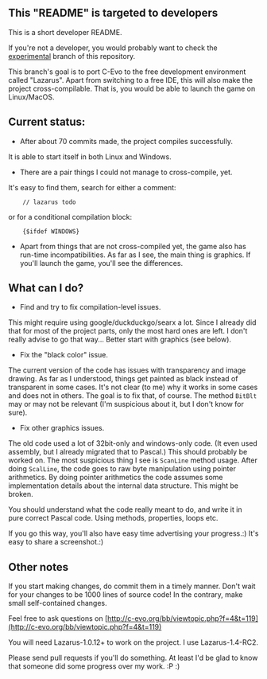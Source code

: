 This "README" is targeted to developers
----

This is a short developer README.

If you're not a developer,
you would probably want to check the [experimental](../../tree/experimental) branch
of this repository.

This branch's goal is to port C-Evo
to the free development environment called "Lazarus".
Apart from switching to a free IDE,
this will also make the project cross-compilable.
That is, you would be able to launch the game on Linux/MacOS.


Current status:
----

* After about 70 commits made, the project compiles successfully.

It is able to start itself in both Linux and Windows.

* There are a pair things I could not manage to cross-compile, yet.

It's easy to find them, search for either a comment:

```
    // lazarus todo
```

or for a conditional compilation block:

```
    {$ifdef WINDOWS}
```

* Apart from things that are not cross-compiled yet,
the game also has run-time incompatibilities.
As far as I see, the main thing is graphics.
If you'll launch the game, you'll see the differences.


What can I do?
----

* Find and try to fix compilation-level issues.

This might require using google/duckduckgo/searx a lot.
Since I already did that for most of the project parts,
only the most hard ones are left.
I don't really advise to go that way...
Better start with graphics (see below).

* Fix the "black color" issue.

The current version of the code has issues with transparency
and image drawing. As far as I understood,
things get painted as black instead of transparent in some cases.
It's not clear (to me) why it works in some cases and does not in others.
The goal is to fix that, of course.
The method `BitBlt` may or may not be relevant
(I'm suspicious about it, but I don't know for sure).

* Fix other graphics issues.

The old code used a lot of 32bit-only and windows-only code.
(It even used assembly, but I already migrated that to Pascal.)
This should probably be worked on.
The most suspicious thing I see is `ScanLine` method usage.
After doing `ScalLine`, the code goes to raw byte manipulation using pointer arithmetics.
By doing pointer arithmetics the code assumes some implementation details
about the internal data structure. This might be broken.

You should understand what the code really meant to do,
and write it in pure correct Pascal code. Using methods, properties, loops etc.

If you go this way, you'll also have easy time advertising your progress.:)
It's easy to share a screenshot.:)


Other notes
----

If you start making changes, do commit them in a timely manner.
Don't wait for your changes to be 1000 lines of source code!
In the contrary, make small self-contained changes.

Feel free to ask questions on  [http://c-evo.org/bb/viewtopic.php?f=4&t=119](http://c-evo.org/bb/viewtopic.php?f=4&t=119)

You will need Lazarus-1.0.12+ to work on the project. I use Lazarus-1.4-RC2.

Please send pull requests if you'll do something. At least I'd be glad to know that someone did some progress over my work. :P :)
